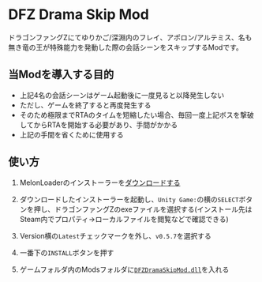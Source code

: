 # DFZ Drama Skip Mod
ドラゴンファングZにてゆりかご/深淵内のフレイ、アポロン/アルテミス、名も無き竜の王が特殊能力を発動した際の会話シーンをスキップするModです。

## 当Modを導入する目的
- 上記4名の会話シーンはゲーム起動後に一度見ると以降発生しない
- ただし、ゲームを終了すると再度発生する
- そのため極限までRTAのタイムを短縮したい場合、毎回一度上記ボスを撃破してからRTAを開始する必要があり、手間がかかる
- 上記の手間を省くために使用する

## 使い方
1. MelonLoaderのインストーラーを[ダウンロードする](https://github.com/LavaGang/MelonLoader.Installer/releases/latest/download/MelonLoader.Installer.exe)

2. ダウンロードしたインストーラーを起動し、`Unity Game:`の横の`SELECT`ボタンを押し、ドラゴンファングZのexeファイルを選択する(インストール先はSteam内でプロパティ→ローカルファイルを閲覧などで確認できる)

3. Version横の`Latest`チェックマークを外し、`v0.5.7`を選択する

4. 一番下の`INSTALL`ボタンを押す

5. ゲームフォルダ内のModsフォルダに[`DFZDramaSkipMod.dll`](https://github.com/yagamuu/speedrun/blob/master/DragonFangZ/Mod/DFZDramaSkipMod/DFZDramaSkipMod.dll)を入れる